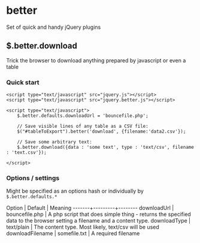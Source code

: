 better
======

Set of quick and handy jQuery plugins

## $.better.download

Trick the browser to download anything prepared by javascript or even a table


### Quick start

~~~
<script type="text/javascript" src="jquery.js"></script>
<script type="text/javascript" src="jquery.better.js"></script>

<script type="text/javascript">
	$.better.defaults.downloadUrl = 'bouncefile.php';

	// Save visible lines of any table as a CSV file:
	$("#tableToExport").better('download', {filename:'data2.csv'});

	// Save some arbitrary text:
	$.better.download({data : 'some text', type : 'text/csv', filename : 'text.csv'});

</script>
~~~

### Options / settings

Might be specified as an options hash or individually by `$.better.defaults.*`

Option | Default | Meaning
-------+---------+--------
downloadUrl | bouncefile.php | A php script that does simple thing - returns the specified data to the browser setting a filename and a content type.
downloadType | text/plain | The content type. Most likely, text/csv will be used
downloadFilename | somefile.txt | A required filename




